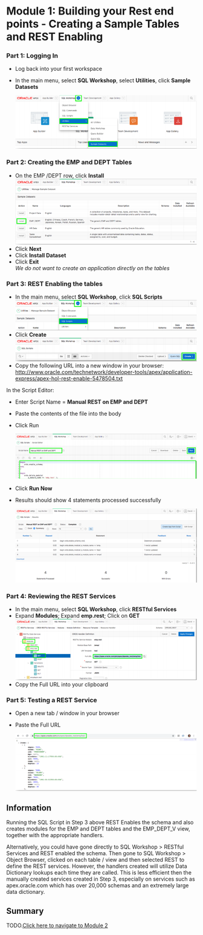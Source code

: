 # Module 1: Building your Rest end points - Creating a Sample Tables and REST Enabling

### **Part 1**: Logging In

- Log back into your first workspace
- In the main menu, select **SQL Workshop**, select **Utilities**, click **Sample Datasets** 

    ![](images/1/sample-datasets.png)

### **Part 2**: Creating the EMP and DEPT Tables

- On the EMP /DEPT row, click **Install**  
![](images/1/install-emp-dept.png)
- Click **Next**
- Click **Install Dataset**
- Click **Exit**  
  *We do not want to create an application directly on the tables*

### **Part 3**: REST Enabling the tables

- In the main menu, select **SQL Workshop**, click **SQL Scripts**  
    ![](images/1/select-sql-script.png)
- Click **Create**  
    ![](images/1/click-create.png)
- Copy the following URL into a new window in your browser:
http://www.oracle.com/technetwork/developer-tools/apex/application-express/apex-hol-rest-enable-5478504.txt

In the Script Editor:
  - Enter Script Name = **Manual REST on EMP and DEPT**
  -  Paste the contents of the file into the body
  - Click Run

    ![](images/1/script-name.png)
- Click **Run Now**
- Results should show 4 statements processed successfully

    ![](images/1/scripts-created.png)

### **Part 4**: Reviewing the REST Services

- In the main menu, select **SQL Workshop**, click **RESTful Services**
- Expand **Modules**; Expand **emp.rest**; Click on **GET**
    ![](images/1/copy-url.png)
- Copy the Full URL into your clipboard

### **Part 5**: Testing a REST Service

- Open a new tab / window in your browser
- Paste the Full URL

    ![](images/1/open-url.png)

## Information
Running the SQL Script in Step 3 above REST Enables the schema and also creates modules for the EMP and DEPT tables and the EMP_DEPT_V view, together with the appropriate handlers.

Alternatively, you could have gone directly to SQL Workshop > RESTful Services and REST enabled the schema. Then gone to SQL Workshop > Object Browser, clicked on each table / view and then selected REST to define the REST services. However, the handlers created will utilize Data Dictionary lookups each time they are called. This is less efficient then the manually created services created in Step 3, especially on services such as apex.oracle.com which has over 20,000 schemas and an extremely large data dictionary.

## Summary

TODO.[Click here to navigate to Module 2](2-building-your-app-which-will-be-based-on-the-rest-endpoints-creating-the-app.md)